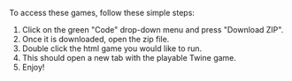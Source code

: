 To access these games, follow these simple steps:

1) Click on the green "Code" drop-down menu and press "Download ZIP".
2) Once it is downloaded, open the zip file.
3) Double click the html game you would like to run.
4) This should open a new tab with the playable Twine game.
5) Enjoy!
